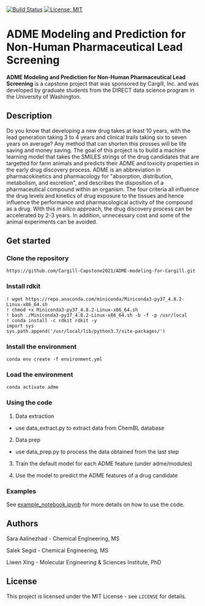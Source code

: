 [![Build Status](https://travis-ci.com/Cargill-Capstone2021/ADME-modeling-for-Cargill.svg?branch=main)](https://travis-ci.com/github/Cargill-Capstone2021/ADME-modeling-for-Cargill)
[![License: MIT](https://img.shields.io/badge/license-MIT-green.svg)](https://opensource.org/licenses/MIT)

# ADME Modeling and Prediction for Non-Human Pharmaceutical Lead Screening 

**ADME Modeling and Prediction for Non-Human Pharmaceutical Lead Screening** is a capstone project that was sponsored by Cargill, Inc. and was developed by graduate students from the DIRECT data science program in the University of Washington.  

## Description
Do you know that developing a new drug takes at least 10 years, with the lead generation taking 3 to 4 years and clinical trails taking six to seven years on average? Any method that can shorten this prosses will be life saving and money saving. The goal of this project is to build a machine learning model that takes the SMILES strings of the drug candidates that are targetted for farm animals and predicts their ADME and toxicity properties in the early drug discovery process. ADME is an abbreviation in pharmacokinetics and pharmacology for "absorption, distribution, metabolism, and excretion", and describes the disposition of a pharmaceutical compound within an organism. The four criteria all influence the drug levels and kinetics of drug exposure to the tissues and hence influence the performance and pharmacological activity of the compound as a drug. With this *in silico* approach, the drug discovery process can be accelerated by 2-3 years. In addition, unnecessary cost and some of the animal experiments can be avoided.


## Get started
### Clone the repository
```
https://github.com/Cargill-Capstone2021/ADME-modeling-for-Cargill.git
```
### Install rdkit
```
! wget https://repo.anaconda.com/miniconda/Miniconda3-py37_4.8.2-Linux-x86_64.sh
! chmod +x Miniconda3-py37_4.8.2-Linux-x86_64.sh
! bash ./Miniconda3-py37_4.8.2-Linux-x86_64.sh -b -f -p /usr/local
! conda install -c rdkit rdkit -y
import sys
sys.path.append('/usr/local/lib/python3.7/site-packages/')
```
### Install the environment

```
conda env create -f environment.yml
```
### Load the environment
```
conda activate adme
```

### Using the code
1. Data extraction
- use data_extract.py to extract data from ChemBL database

2. Data prep
- use data_prep.py to process the data obtained from the last step

3. Train the default model for each ADME feature (under adme/modules)

4. Use the model to predict the ADME features of a drug candidate

### Examples

See [example_notebook.ipynb](https://github.com/Cargill-Capstone2021/ADME-modeling-for-Cargill.git) for more details on how to use the code.

## Authors
Sara Aalinezhad - Chemical Engineering, MS

Salek Segid - Chemical Engineering, MS

Liwen Xing - Molecular Engineering & Sciences Institute, PhD


## License

This project is licensed under the MIT License - see `LICENSE` for details.



